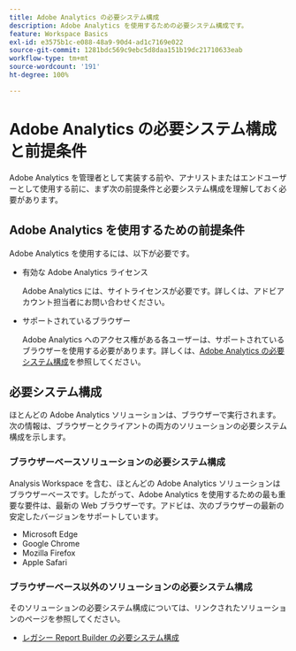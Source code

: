 ```yaml
---
title: Adobe Analytics の必要システム構成
description: Adobe Analytics を使用するための必要システム構成です。
feature: Workspace Basics
exl-id: e3575b1c-e088-48a9-90d4-ad1c7169e022
source-git-commit: 1281bdc569c9ebc5d8daa151b19dc21710633eab
workflow-type: tm+mt
source-wordcount: '191'
ht-degree: 100%

---
```


# Adobe Analytics の必要システム構成と前提条件

Adobe Analytics を管理者として実装する前や、アナリストまたはエンドユーザーとして使用する前に、まず次の前提条件と必要システム構成を理解しておく必要があります。

## Adobe Analytics を使用するための前提条件

Adobe Analytics を使用するには、以下が必要です。

* 有効な Adobe Analytics ライセンス

  Adobe Analytics には、サイトライセンスが必要です。詳しくは、アドビアカウント担当者にお問い合わせください。

* サポートされているブラウザー

  Adobe Analytics へのアクセス権がある各ユーザーは、サポートされているブラウザーを使用する必要があります。詳しくは、[Adobe Analytics の必要システム構成](https://experienceleague.adobe.com/docs/analytics/analyze/admin-overview/sys-reqs.html?lang=ja)を参照してください。

## 必要システム構成

ほとんどの Adobe Analytics ソリューションは、ブラウザーで実行されます。次の情報は、ブラウザーとクライアントの両方のソリューションの必要システム構成を示します。

### ブラウザーベースソリューションの必要システム構成

Analysis Workspace を含む、ほとんどの Adobe Analytics ソリューションはブラウザーベースです。したがって、Adobe Analytics を使用するための最も重要な要件は、最新の Web ブラウザーです。アドビは、次のブラウザーの最新の安定したバージョンをサポートしています。

* Microsoft Edge
* Google Chrome
* Mozilla Firefox
* Apple Safari

### ブラウザーベース以外のソリューションの必要システム構成

そのソリューションの必要システム構成については、リンクされたソリューションのページを参照してください。

* [レガシー Report Builder の必要システム構成](/help/analyze/legacy-report-builder/setup/system-requirements.md)

